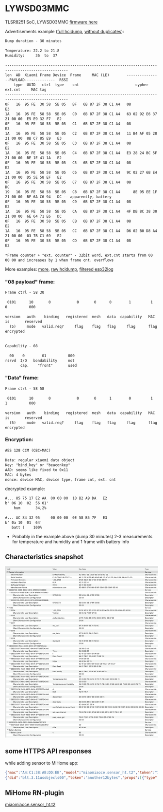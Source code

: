 # LYWSD03MMC

TLSR8251 SoC, LYWSD03MMC [firmware here](https://github.com/custom-components/sensor.mitemp_bt/issues/7#issuecomment-570829260)

Advertisements example ([full hcidump](lywsd03mmcdump.txt), [without duplicates](lywsd03mmcdump_noduplicates.txt)):

```
Dump duration - 30 minutes

Temperature: 22.2 to 21.8
Humidity:     36  to  37

---------------------------------------------------------------------------------------------------
len  AD  Xiaomi Frame Device  Frame     MAC (LE)        ----------------PAYLOAD--------------  RSSI
    type  UUID   ctrl  type    cnt                          cypher      ext.cnt     MAC tag
---------------------------------------------------------------------------------------------------
0F   16  95 FE  30 58  5B 05   BF   6B 87 2F 38 C1 A4   08                                      E3
1A   16  95 FE  58 58  5B 05   C0   6B 87 2F 38 C1 A4   63 02 92 E6 37  21 00 00  E5 E9 32 F7   E2
0F   16  95 FE  30 58  5B 05   C1   6B 87 2F 38 C1 A4   08                                      E3
1A   16  95 FE  58 58  5B 05   C2   6B 87 2F 38 C1 A4   11 B4 AF 05 28  21 00 00  8B C7 85 E9   E3
0F   16  95 FE  30 58  5B 05   C3   6B 87 2F 38 C1 A4   08                                      E2
1A   16  95 FE  58 58  5B 05   C4   6B 87 2F 38 C1 A4   E3 28 24 BC 5F  21 00 00  BE 1E 41 1A   E2
0F   16  95 FE  30 58  5B 05   C5   6B 87 2F 38 C1 A4   08                                      E2
1A   16  95 FE  58 58  5B 05   C6   6B 87 2F 38 C1 A4   9C 02 27 6B E4  21 00 00  D5 5E 58 EF   E2
0F   16  95 FE  30 58  5B 05   C7   6B 87 2F 38 C1 A4   08                                      DC
19   16  95 FE  58 58  5B 05   C8   6B 87 2F 38 C1 A4      8E 95 EE 1F  21 00 00  BF 6A C6 94   DC -- apparently, battery
0F   16  95 FE  30 58  5B 05   C9   6B 87 2F 38 C1 A4   08                                      E2
1A   16  95 FE  58 58  5B 05   CA   6B 87 2F 38 C1 A4   4F DB 8C 38 30  21 00 00  6E 64 71 E6   DC
0F   16  95 FE  30 58  5B 05   CB   6B 87 2F 38 C1 A4   08                                      E2
1A   16  95 FE  58 58  5B 05   CC   6B 87 2F 38 C1 A4   D6 02 B0 D8 A4  21 00 00  03 7B C1 69   E2
0F   16  95 FE  30 58  5B 05   CD   6B 87 2F 38 C1 A4   08                                      E2

*Frame counter + "ext. counter" - 32bit word, ext.cnt starts from 00 00 00 and increases by 1 when frame cnt. overflows
```

More examples: [more](https://github.com/custom-components/sensor.mitemp_bt/issues/7#issuecomment-568723038), [raw hcidump](https://github.com/custom-components/sensor.mitemp_bt/issues/7#issuecomment-566897865), [filtered esp32log](https://github.com/custom-components/sensor.mitemp_bt/issues/7#issuecomment-573395064)

### "08 payload" frame:

```
Frame ctrl - 58 30

 0101      10       0            0       0      0        1         1         0          000

version   auth    binding   registered  mesh   data  capability   MAC        is       reserved
  (5)     mode   valid.req?     flag    flag   flag     flag      flag    encrypted


Capability - 08

  00    0        01          000
rsrvd  I/O   bondability     not
       cap.    "front"       used
```

### "Data" frame:

```
Frame ctrl - 58 58

 0101      10       0            0       0      1        0         1         1          000

version   auth    binding   registered  mesh   data  capability   MAC        is       reserved
  (5)     mode   valid.req?     flag    flag   flag     flag      flag    encrypted

```

### Encryption:

```
AES 128 CCM (CBC+MAC)

Data: regular xiaomi data object
Key: "bind_key" or "beaconkey"
AAD: seems like fixed to 0x11
MAC: 4 bytes
nonce: device MAC, device type, frame cnt, ext. cnt
```

decrypted example:

```shell
#... 85 75 17 E2 AA  00 00 00  18 B2 A9 DA   E2
b' 06 10  02  56 01'
    hum       34,2%

#... AC 84 32 95     00 00 00  0E 58 B5 7F   E3
b' 0a 10  01  64'
   batt )    100%
```

* Probably in the example above (dump 30 minutes) 2-3 measurements for temperature and humidity and 1 frame with battery info

## Characteristics snapshot

![adafruit bluefruit snapshot](characteristics_snapshot.png)

## some HTTPS API responses

while adding sensor to MiHome app:

```json
{"mac":"A4:C1:38:AB:DD:EB","model":"miaomiaoce.sensor_ht.t2","token":"12byteshex","did":"blt.3.11usobjecls00"}
{"did":"blt.3.11usobjecls00","token":"another12bytes","props":[{"type":"prop","key":"bind_key","value":"16bytes"},{"type":"prop","key":"smac","value":"A4:C1:38:AB:DD:EB"}]}
```

## MiHome RN-plugin

[miaomiaoce.sensor_ht.t2](https://github.com/wiecosystem/Bluetooth/files/4230785/miaomiaoce.sensor_ht.t2.zip)
